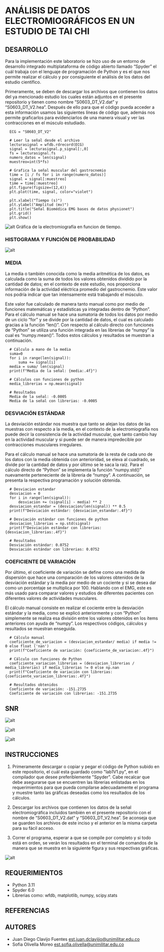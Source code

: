 # ANÁLISIS DE DATOS ELECTROMIOGRÁFICOS EN UN ESTUDIO DE TAI CHI 

## DESARROLLO 

Para la implementación este laboratorio se hizo uso de un entorno de desarrollo integrado multiplataforma de código abierto llamado “Spyder” el cuál trabaja con el lenguaje de programación de Python y es el que nos permite realizar el cálculo y por consiguiente el análisis de los datos del estudio científico. 

Primeramente, se deben de descargar los archivos que contienen los datos del ya mencionado estudio los cuales están adjuntos en el presente repositorio y tienen como nombre “S0603_DT_V2.dat” y “S0603_DT_V2.hea”. Después de ello para que el código pueda acceder a esta información usamos las siguientes líneas de código que, además nos permite graficarlos para evidenciarlos de una manera visual y ver las contracciones en el músculo estudiado. 

  
      ECG = "S0603_DT_V2"
      
      # Leer la señal desde el archivo
      lecturasignal = wfdb.rdrecord(ECG)
      signal = lecturasignal.p_signal[:,0]  
      fs = lecturasignal.fs  
      numero_datos = len(signal) 
      muestreo=int(5*fs)
      
      # Grafica la señal muscular del gastrocnemio
      time = [i / fs for i in range(numero_datos)]  
      signal = signal[:muestreo]
      time = time[:muestreo]
      plt.figure(figsize=(12,4))
      plt.plot(time, signal, color="violet")
      
      plt.xlabel("Tiempo (s)")
      plt.ylabel("Amplitud (mv)")
      plt.title("Señal Biomédica EMG bases de datos physionet")
      plt.grid()
      plt.show()

![alt](SeñalBiologica.png)
Gráfica de la electromiografía en funcion de tiempo.

### HISTOGRAMA Y FUNCIÓN DE PROBABILIDAD
![alt](Histograma.png)

### MEDIA 

La media o también conocida como la media aritmética de los datos, es calculada como la suma de todos los valores obtenidos dividido por la cantidad de datos; en el contexto de este estudio, nos proporciona información de la actividad eléctrica promedio del gastrocnemio. Este valor nos podría indicar que tan intensamente está trabajando el músculo.  

Este valor fue calculado de manera tanto manual como por medio de funciones matemáticas y estadísticas ya integradas dentro de “Python”. Para el cálculo manual se hace una sumatoria de todos los datos por medio de un ciclo “for” y se divide por la cantidad de datos, el cual es calculado gracias a la función “len()”. Con respecto al cálculo directo con funciones de “Python” se utiliza una función integrada en las librerías de “numpy” la cual es “numpy.mean()”. Todos estos cálculos y resultados se muestran a continuación. 

      # Cálculo a mano de la media
      suma=0
      for i in range(len(signal)):
          suma += signal[i]
      media = suma/ len(signal)
      print(f"Media de la señal: {media:.4f}")
      
      # Cálculos con funciones de python
      media_librerias = np.mean(signal)
      
      # Resultados
      Media de la señal: -0.0005
      Media de la señal con librerias: -0.0005

### DESVIACIÓN ESTÁNDAR
La desviación estándar nos muestra que tanto se alejan los datos de las muestras con respecto a la media, en el contexto de la electromiografía nos puede decir la consistencia de la actividad muscular, que tanto cambio hay en la actividad muscular y si puede ser de manera impredecible por contracciones musculares irregulares. 

Para el cálculo manual se hace una sumatoria de la resta de cada uno de los datos con la media obtenida con anterioridad, se eleva al cuadrado, se divide por la cantidad de datos y por último se le saca la raíz. Para el cálculo directo de “Python” se implementa la función “numpy.std()” nuevamente perteneciente de la librería de “numpy”. A continuación, se presenta la respectiva programación y solución obtenida. 

      # Desviacion estandar
      desviacion = 0
      for i in range(len(signal)):
          desviacion += (signal[i] - media) ** 2
      desviacion_estandar = (desviacion/len(signal)) ** 0.5
      print(f"Desviación estándar: {desviacion_estandar:.4f}")
      
      # Desviación estándar con funciones de python
      desviacion_librerias = np.std(signal)
      print(f"Desviación estándar con librerias: {desviacion_librerias:.4f}")
      
      # Resultados
      Desviación estándar: 0.0752
      Desviación estándar con librerias: 0.0752

### COEFICIENTE DE VARIACIÓN
Por último, el coeficiente de variación se define como una medida de dispersión que hace una comparación de los valores obtenidos de la desviación estándar y la media por medio de un cociente y si se desea dar como un porcentaje se multiplica por 100. Hablando con el EMG, este es más usado para comparar valores y estudios de diferentes pacientes con diferentes valores de actividades musculares. 

El cálculo manual consiste en realizar el cociente entre la desviación estándar y la media, como se explicó anteriormente y con “Python” simplemente se realiza esa división entre los valores obtenidos en los ítems anteriores con ayuda de “numpy”. Los respectivos códigos, cálculos y resultados se muestran enseguida. 

      # Cálculo manual
      coeficiente_de_variacion = (desviacion_estandar/ media) if media != 0 else float ('nan')
      print(f"Coeficiente de variación: {coeficiente_de_variacion:.4f}")
      
      # Cálculo con funciones de Python
      coeficiente_variacion_librerias = (desviacion_librerias / media_librerias) if media_librerias != 0 else np.nan
      print(f"Coeficiente de variación con librerias: {coeficiente_variacion_librerias:.4f}")
      
      # Resultados obtenidos
      Coeficiente de variación: -151.2735
      Coeficiente de variación con librerias: -151.2735

## SNR
![alt](RuidoGaussiano.png)

![alt](RuidoImpulso.png)


![alt](RuidoArtefacto.png)
## INSTRUCCIONES 

1) Primeramente descargar o copiar y pegar el código de Python subido en este repositorio, el cuál esta guardado como "lab1V1.py", en el compilador que desee preferiblemente "Spyder". Cabe recalcar que debe asegurarse que se encuentren las librerias enlistadas en los requerimientos para que pueda compilarse adecuadamente el programa y muestre tanto las gráficas deseadas como los resultados de los cálculos.

2) Descargar los archivos que contienen los datos de la señal electromiográfica incluidos también en el presente repositorio con el nombre de “S0603_DT_V2.dat” y “S0603_DT_V2.hea”. Se aconseja que se guarden los archivos de este inciso y el anterior en la misma carpeta para su fácil acceso.

3) Correr el programa, esperar a que se compile por completo y si todo está en orden, se verán los resultados en el terminal de comandos de la manera que se muestra en la siguiente figura y sus respectivas gráficas.

![alt](terminal.jpg)

## REQUERIMIENTOS
- Python 3.11
- Spyder 6.0
- Librerias como: wfdb, matplotlib, numpy, scipy.stats 
## REFERENCIAS

## AUTORES
- Juan Diego Clavijo Fuentes
  est.juan.dclavijjo@unimilitar.edu.co
- Sofia Olivella Moreo
  est.sofia.olivella@unimilitar.edu.co

